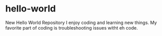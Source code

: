# hello-world
New Hello World Repository
I enjoy coding and learning new things. My favorite part of coding is troubleshooting issues witht eh code.

